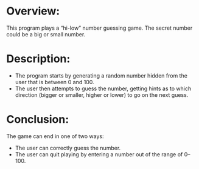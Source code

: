 # Overview:
This program plays a “hi-low” number guessing game. The secret number could be a big or small number.

# Description:
* The program starts by generating a random number hidden from the user that is between 0 and 100.
* The user then attempts to guess the number, getting hints as to which direction (bigger or smaller, higher or lower) to go on 
the next guess.

# Conclusion:
The game can end in one of two ways:
* The user can correctly guess the number.
* The user can quit playing by entering a number out of the range of 0–100.
